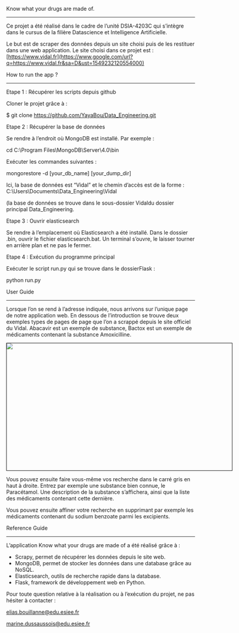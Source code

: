 <span class="c20 c22">Know what your drugs are made of.</span>

* * *

<span class="c8"></span>

<span class="c1"></span>

<span class="c1">Ce projet a été réalisé dans le cadre de l’unité DSIA-4203C qui s’intègre dans le cursus de la filière Datascience et Intelligence Artificielle.</span>

<span class="c5">Le but est de scraper des données depuis un site choisi puis de les restituer dans une web application. Le site choisi dans ce projet est :</span> <span class="c3">[https://www.vidal.fr](https://www.google.com/url?q=https://www.vidal.fr&sa=D&ust=1549232120554000)</span>

<span class="c1"></span>

<span class="c22 c20"></span>

<span class="c20">How to run the app ?</span>

* * *

<span class="c1"></span>

<span class="c5 c10 c25"></span>

<span class="c11 c5 c10">Etape 1</span> <span class="c4">: Récupérer les scripts depuis github</span>

<span class="c4"></span>

<span class="c5">Cloner le projet grâce à :</span>

<span class="c1"></span>

<span class="c23">$ git clone https://github.com/YayaBou/Data_Engineering.git</span>

<span class="c1"></span>

<span class="c5 c10 c11">Etape 2</span> <span class="c4">: Récupérer la base de données</span>

<span class="c4"></span>

<span class="c1">Se rendre à l’endroit où MongoDB est installé. Par exemple :</span>

<span class="c0"></span>

<span class="c17">cd C:\Program Files\MongoDB\Server\4.0\bin</span>

<span class="c4"></span>

<span class="c1">Exécuter les commandes suivantes :</span>

<span class="c0"></span>

<span class="c26">mongorestore -d [your_db_name] [your_dump_dir]</span>

<span class="c1">Ici, la base de données est “Vidal” et le chemin d’accès est de la forme : C:\Users\Documents\Data_Engineering\Vidal</span>

<span class="c5">(la base de données se trouve dans le sous-dossier</span> <span class="c5 c10">Vidal</span><span class="c5">du dossier principal</span> <span class="c5 c10">Data_Engineering</span><span class="c1">.</span>

<span class="c0"></span>

<span class="c11 c5 c10">Etape 3</span> <span class="c4">: Ouvrir elasticsearch</span>

<span class="c0"></span>

<span class="c5">Se rendre à l’emplacement où Elasticsearch a été installé. Dans le dossier .bin, ouvrir le fichier</span> <span class="c5 c10">elasticsearch.bat</span><span class="c1">. Un terminal s’ouvre, le laisser tourner en arrière plan et ne pas le fermer.</span>

<span class="c0"></span>

<span class="c11 c5 c10">Etape 4</span> <span class="c4">: Exécution du programme principal</span>

<span class="c4"></span>

<span class="c5">Exécuter le script</span> <span class="c5 c10">run.py</span><span class="c5"> qui se trouve dans le dossier</span><span class="c5 c10">Flask</span> <span class="c1">:</span>

<span class="c1"></span>

<span class="c17">python run.py</span>

<span class="c7">User Guide</span>

* * *

<span class="c7"></span>

<span class="c1"></span>

<span class="c5">Lorsque l’on se rend à l’adresse indiquée, nous arrivons sur l’unique page de notre application web. En dessous de l’introduction se trouve deux exemples types de pages de page que l’on a scrappé depuis le site officiel du Vidal.</span> <span class="c5 c10">Abacavir</span> <span class="c5">est un exemple de substance,</span> <span class="c5 c10">Bactox</span> <span class="c5">est un exemple de médicaments contenant la substance</span> <span class="c5 c10">Amoxicilline</span><span class="c1">.</span>

<span class="c8"></span>

<span style="overflow: hidden; display: inline-block; margin: 0.00px -0.00px; border: 1.33px solid #000000; transform: rotate(0.00rad) translateZ(0px); -webkit-transform: rotate(0.00rad) translateZ(0px); width: 602.00px; height: 338.67px;">![](images/image1.png)</span>

<span class="c1"></span>

<span class="c5">Vous pouvez ensuite faire vous-même vos recherche dans le carré gris en haut à droite. Entrez par exemple une substance bien connue, le</span> <span class="c5 c10">Paracétamol</span><span class="c1">. Une description de la substance s’affichera, ainsi que la liste des médicaments contenant cette dernière.</span>

<span class="c5">Vous pouvez ensuite affiner votre recherche en supprimant par exemple les médicaments contenant du</span> <span class="c5 c10">sodium benzoate</span><span class="c1"> parmi les excipients.</span>

<span class="c1"></span>

<span class="c1"></span>

<span class="c7">Reference Guide</span>

* * *

<span class="c7"></span>

<span class="c7"></span>

<span class="c5">L’application</span> <span class="c5 c10">Know what your drugs are made of</span> <span class="c1">a été réalisé grâce à :</span>

<span class="c1"></span>

*   <span class="c9">Scrapy,</span> <span class="c1">permet de récupérer les données depuis le site web.</span>
*   <span class="c9">MongoDB,</span> <span class="c1">permet de stocker les données dans une database grâce au NoSQL.</span>
*   <span class="c9">Elasticsearch,</span> <span class="c1">outils de recherche rapide dans la database.</span>
*   <span class="c9">Flask,</span> <span class="c1">framework de développement web en Python.</span>

<span class="c1"></span>

<span class="c1">Pour toute question relative à la réalisation ou à l’exécution du projet, ne pas hésiter à contacter :</span>

<span class="c1"></span>

<span class="c9 c14">[elias.bouillanne@edu.esiee.fr](mailto:elias.bouillanne@edu.esiee.fr)</span>

<span class="c14 c9">[marine.dussaussois@edu.esiee.fr](mailto:marine.dussaussois@edu.esiee.fr)</span>

<span class="c15 c9"></span>

<span class="c8"></span>